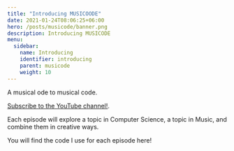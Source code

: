 ```yaml
---
title: "Introducing MUSICOODE"
date: 2021-01-24T08:06:25+06:00
hero: /posts/musicode/banner.png
description: Introducing MUSICODE
menu:
  sidebar:
    name: Introducing
    identifier: introducing
    parent: musicode
    weight: 10
---
```



A musical ode to musical code.

[Subscribe to the YouTube channel!](https://www.youtube.com/channel/UCrZNf0XkxtXE0tsy1y2RT0w).

Each episode will explore a topic in Computer Science, a topic in Music, and combine them in creative ways.

You will find the code I use for each episode here!
